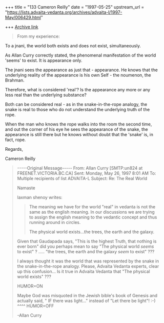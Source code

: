 +++
title = "133 Cameron Reilly"
date = "1997-05-25"
upstream_url = "https://lists.advaita-vedanta.org/archives/advaita-l/1997-May/006429.html"

+++
[Archive link](https://lists.advaita-vedanta.org/archives/advaita-l/1997-May/006429.html)

>From my experience:

To a jnani, the world both exists and does not exist, simultaneously.

As Allan Curry correctly stated, the phenomenal manifestation of the world
'seems' to exist. It is appearance only.

The jnani sees the appearance as just that - appearance. He knows that the
underlying reality of the appearance is his own Self - the noumenon, the
Brahman.

Therefore, what is considered 'real'? Is the appearance any more or any
less real than the underlying substance?

Both can be considered real - as in the snake-in-the-rope analogy, the
snake is real to those who do not understand the underlying truth of the
rope.

When the man who knows the rope walks into the room the second time, and
out the corner of his eye he sees the appearance of the snake, the
appearance is still there but he knows without doubt that the 'snake' is,
in fact, rope.


Regards,

Cameron Reilly

>-----Original Message-----
>From:  Allan Curry [SMTP:un824 at FREENET.VICTORIA.BC.CA]
>Sent:  Monday, May 26, 1997 8:01 AM
>To:    Multiple recipients of list ADVAITA-L
>Subject:       Re: The Real World
>
>Namaste
>
>laxman shenoy writes:
>
>>The meaning we have for the world "real" in vedanta is not the same as
>>the
>>english meaning. In our discussions we are trying to assign the english
>>meaning to the vedantic concept and thus running around in circles.
>>
>>The physical world exists...the trees, the earth and the galaxy.
>>
>
>Given that Gaudapada says, "This is the highest Truth, that nothing is
ever
>born" did you perhaps mean to say "The physical world *seems* to exist" ?
>..... "the trees, the earth and the galaxy *seem* to exist" ???
>
>I always thought it was the world that was represented by the snake in the
>snake-in-the-rope analogy. Please, Advaita Vedanta experts, clear up this
>confusion... Is it true in Advaita Vedanta that "The physical world
exists"
>???
>
>HUMOR=ON
>
>Maybe God was misquoted in the Jewish bible's book of Genesis and actually
>said, " IF there was light..."   instead of "Let there be light"!  :-)
>       ^^^^
>HUMOR=OFF
>
>-Allan Curry
>

